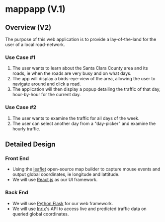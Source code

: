 # mappapp (V.1)

## Overview (V2)

The purpose of this web application is to provide a lay-of-the-land for the user of a local road-network.

### Use Case #1

1. The user wants to learn about the Santa Clara County area and its roads, ie when the roads are very busy and on what days.
1. The app will display a birds-eye-view of the area, allowing the user to navigate around and click a road.
1. The application will then display a popup detailing the traffic of that day, hour-by-hour for the current day.

### Use Case #2

1. The user wants to examine the traffic for all days of the week.
1. The user can select another day from a "day-picker" and examine the hourly traffic.

## Detailed Design

### Front End

- Using the [leaflet](https://leafletjs.com) open-source map builder to capture mouse events and output global coordinates, ie longitude and lattitude.
- We will use [React.js](https://reactjs.org) as our UI framework.

### Back End

- We will use [Python Flask](https://flask.palletsprojects.com/en/2.0.x/) for our web framework.
- We will use [Inrix](https://inrix.com)'s API to access live and predicted traffic data on queried global coordinates.
